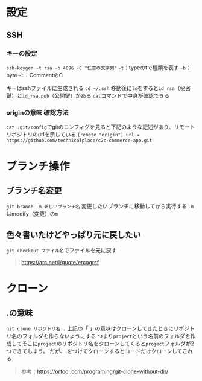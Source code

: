 # 設定

## SSH

### キーの設定
`ssh-keygen -t rsa -b 4096 -C "任意の文字列"`
`-t`：typeのtで種類を表す
`-b`：byte
`-C`：CommentのC

キーはsshファイルに生成される
`cd ~/.ssh`
移動後に`ls`をすると`id_rsa`（秘密鍵）と`id_rsa.pub`（公開鍵）がある
`cat`コマンドで中身が確認できる

### originの意味 確認方法
`cat .git/config`でgitのコンフィグを見ると下記のような記述があり、リモートリポジトリのurlを示している
`[remote "origin"]
  url = https://github.com/technicalplace/c2c-commerce-app.git
`


# ブランチ操作

## ブランチ名変更
`git branch -m 新しいブランチ名`
変更したいブランチに移動してから実行する
`-m`はmodify（変更）の`m`

## 色々書いたけどやっぱり元に戻したい
`git checkout ファイル名`でファイルを元に戻す
> https://arc.net/l/quote/ercogrsf

# クローン

## .の意味

`git clone リポジトリ名 .`
上記の「.」の意味はクローンしてきたときにリポジトリ名のフォルダを作らないようにする
つまり`project`という名前のフォルダを作成してそこに`project`のリポジトリ名をクローンしてくると`project`フォルダが2つできてしまう。
だが、.をつけてクローンするとコードだけクローンしてこれる

> 参考：https://orfool.com/programing/git-clone-without-dir/


